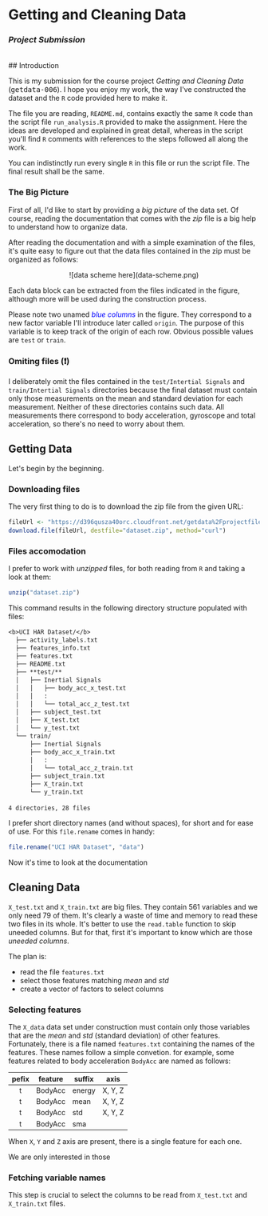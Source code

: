 # Getting and Cleaning Data 
### *Project Submission*

<br>
## Introduction

This is my submission for the course project *Getting and Cleaning Data* (<tt>getdata-006</tt>). I hope you enjoy my work, the way I've constructed the dataset and the `R` code provided here to make it.

The file you are reading, `README.md`, contains exactly the same `R` code than the script file `run_analysis.R` provided to make the assignment. Here the ideas are developed and explained in great detail, whereas in the script you'll find `R` comments with references to the steps followed all along the work.

You can indistinctly run every single `R` in this file or run the script file. The final result shall be the same.

### The Big Picture

First of all, I'd like to start by providing a *big picture* of the data set. Of course, reading the documentation that comes with the *zip* file is a big help to understand how to organize data.

After reading the documentation and with a simple examination of the files, it's quite easy to figure out that the data files contained in the zip must be organized as follows:

<center>
![data scheme here](data-scheme.png)
</center>

Each data block can be extracted from the files indicated in the figure, although more will be used during the construction process.

Please note two unamed <span style="color:blue">*blue columns*</span> in the figure. They correspond to a new factor variable I'll introduce later called `origin`. The purpose of this variable is to keep track of the origin of each row. Obvious possible values are `test` or `train`.

### Omiting files (:heavy_exclamation_mark:)

I deliberately omit the files contained in the `test/Intertial Signals` and `train/Intertial Signals` directories because the final dataset must contain only those measurements on the mean and standard deviation for each measurement. Neither of these directories contains such data. All measurements there correspond to body acceleration, gyroscope and total acceleration, so there's no need to worry about them.


## Getting Data

Let's begin by the beginning.

### Downloading files
The very first thing to do is to download the zip file from the given URL:

```R
fileUrl <- "https://d396qusza40orc.cloudfront.net/getdata%2Fprojectfiles%2FUCI%20HAR%20Dataset.zip"
download.file(fileUrl, destfile="dataset.zip", method="curl")

```

### Files accomodation
I prefer to work with *unzipped* files, for both reading from `R` and taking a look at them:

```R
unzip("dataset.zip")
```

This command results in the following directory structure populated with files:

```tree
<b>UCI HAR Dataset/</b>
  ├── activity_labels.txt
  ├── features_info.txt
  ├── features.txt
  ├── README.txt
  ├── **test/**
  │   ├── Inertial Signals
  │   │   ├── body_acc_x_test.txt
  │   │   :
  │   │   └── total_acc_z_test.txt
  │   ├── subject_test.txt
  │   ├── X_test.txt
  │   └── y_test.txt
  └── train/
      ├── Inertial Signals
      ├── body_acc_x_train.txt
      │   :
      │   └── total_acc_z_train.txt
      ├── subject_train.txt
      ├── X_train.txt
      └── y_train.txt

4 directories, 28 files
```

 I prefer short directory names (and without spaces), for short and for ease of use. For this `file.rename` comes in handy:

```R
file.rename("UCI HAR Dataset", "data")
```

Now it's time to look at the documentation

## Cleaning Data
`X_test.txt` and `X_train.txt` are big files. They contain 561 variables and we only need 79 of them. It's clearly a waste of time and memory to read these two files in its whole. It's better to use the `read.table` function to skip uneeded columns. But for that, first it's important to know which are those *uneeded columns*.

The plan is:

   + read the file `features.txt`
   + select those features matching *mean* and *std*
   + create a vector of factors to select columns

### Selecting features

The `X_data` data set under construction must contain only those variables that are the *mean* and *std* (standard deviation) of other features. Fortunately, there is a file named `features.txt` containing the names of the features. These names follow a simple convetion. for example, some features related to body acceleration `BodyAcc` are named as follows:

| pefix | feature | suffix | axis    |
|:-----:|---------|--------|---------|
| t     | BodyAcc | energy | X, Y, Z |
| t     | BodyAcc | mean   | X, Y, Z |
| t     | BodyAcc | std    | X, Y, Z |
| t     | BodyAcc | sma    |         |

When `X`, `Y` and `Z` axis are present, there is a single feature for each one.

We are only interested in those 

### Fetching variable names
This step is crucial to select the columns to be read from `X_test.txt` and `X_train.txt` files.



